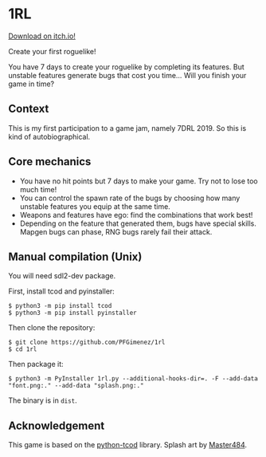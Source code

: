 # 1RL

[Download on itch.io!](https://pfgimenez.itch.io/1rl)

Create your first roguelike!

You have 7 days to create your roguelike by completing its features. But unstable features generate bugs that cost you time… Will you finish your game in time?

## Context

This is my first participation to a game jam, namely 7DRL 2019. So this is kind of autobiographical.

## Core mechanics

- You have no hit points but 7 days to make your game. Try not to lose too much time!
- You can control the spawn rate of the bugs by choosing how many unstable features you equip at the same time.
- Weapons and features have ego: find the combinations that work best!
- Depending on the feature that generated them, bugs have special skills. Mapgen bugs can phase, RNG bugs rarely fail their attack.

## Manual compilation (Unix)

You will need sdl2-dev package.

First, install tcod and pyinstaller:

    $ python3 -m pip install tcod
    $ python3 -m pip install pyinstaller

Then clone the repository:

    $ git clone https://github.com/PFGimenez/1rl
    $ cd 1rl

Then package it:

    $ python3 -m PyInstaller 1rl.py --additional-hooks-dir=. -F --add-data "font.png:." --add-data "splash.png:."

The binary is in `dist`.

## Acknowledgement

This game is based on the [python-tcod](https://github.com/libtcod/python-tcod) library. Splash art by [Master484](http://m484games.ucoz.com/).
